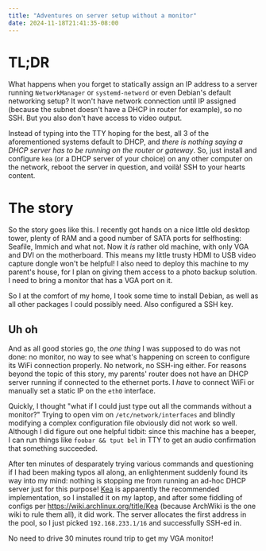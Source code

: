 ```yaml
---
title: "Adventures on server setup without a monitor"
date: 2024-11-18T21:41:35-08:00
---
```


# TL;DR
What happens when you forget to statically assign an IP address to a server running `NetworkManager` or `systemd-netword` or even Debian's default networking setup?
It won't have network connection until IP assigned (because the subnet doesn't have a DHCP in router for example), so no SSH.
But you also don't have access to video output.

Instead of typing into the TTY hoping for the best, all 3 of the aforementioned systems default to DHCP, and _there is nothing saying a DHCP server has to be running on the router or gateway_.
So, just install and configure `kea` (or a DHCP server of your choice) on any other computer on the network, reboot the server in question, and voilà!
SSH to your hearts content.

# The story
So the story goes like this.
I recently got hands on a nice little old desktop tower, plenty of RAM and a good number of SATA ports for selfhosting: Seafile, Immich and what not.
Now it _is_ rather old machine, with only VGA and DVI on the motherboard. This means my little trusty HDMI to USB video capture dongle won't be helpful!
I also need to deploy this machine to my parent's house, for I plan on giving them access to a photo backup solution.
I need to bring a monitor that has a VGA port on it.

So I at the comfort of my home, I took some time to install Debian, as well as all other packages I could possibly need. Also configured a SSH key.

## Uh oh
And as all good stories go, the _one thing_ I was supposed to do was not done: no monitor, no way to see what's happening on screen to configure its WiFi connection properly.
No network, no SSH-ing either.
For reasons beyond the topic of this story, my parents' router does not have an DHCP server running if connected to the ethernet ports.
I _have_ to connect WiFi or manually set a static IP on the `eth0` interface.

Quickly, I thought "what if I could just type out all the commands without a monitor?"
Trying to open vim on `/etc/network/interfaces` and blindly modifying a complex configuration file obviously did not work so well.
Although I did figure out one helpful tidbit: since this machine has a beeper, I can run things like `foobar && tput bel` in TTY to get an audio confirmation that something succeeded.

After ten minutes of desparately trying various commands and questioning if I had been making typos all along, an enlightenment suddenly found its way into my mind: nothing is stopping me from running an ad-hoc DHCP server just for this purpose!
[Kea](https://www.isc.org/kea/) is apparently the recommended implementation, so I installed it on my laptop, and after some fiddling of configs per https://wiki.archlinux.org/title/Kea (because ArchWiki is the one wiki to rule them all), it did work. The server allocates the first address in the pool, so I just picked `192.168.233.1/16` and successfully SSH-ed in.

No need to drive 30 minutes round trip to get my VGA monitor!
